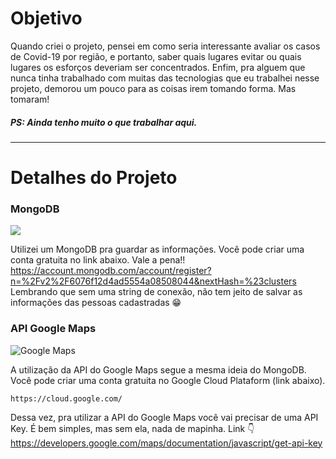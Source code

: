 # Objetivo 

Quando criei o projeto, pensei em como seria interessante avaliar os casos de Covid-19 por região, e portanto, saber quais lugares evitar ou quais lugares os esforços deveriam ser concentrados. Enfim, pra alguem que nunca tinha trabalhado com muitas das tecnologias que eu trabalhei nesse projeto, demorou um pouco para as coisas irem tomando forma. Mas tomaram! 


##### _PS:  Ainda tenho muito o que trabalhar aqui._

---

# Detalhes do Projeto


### MongoDB
![](dist/mongodb-leaf_32x32@2x.png)

Utilizei um MongoDB pra guardar as informações. Você pode criar uma conta gratuita no link abaixo. Vale a pena!!
https://account.mongodb.com/account/register?n=%2Fv2%2F6076f12d4ad5554a08508044&nextHash=%23clusters 
Lembrando que sem uma string de conexão, não tem jeito de salvar as informações das pessoas cadastradas 😁



### API Google Maps 
![Google Maps](https://maps.gstatic.com/tactile/settings/logo_maps-2x.png)

A utilização da API do Google Maps segue a mesma ideia do MongoDB. Você pode criar uma conta gratuita no Google Cloud Plataform (link abaixo). 
```
https://cloud.google.com/
```
Dessa vez, pra utilizar a API do Google Maps você vai precisar de uma API Key. É bem simples, mas sem ela, nada de mapinha. Link 👇
<https://developers.google.com/maps/documentation/javascript/get-api-key>
